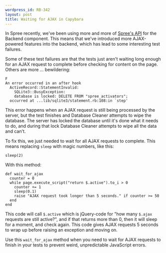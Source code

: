 ```yaml
--- 
wordpress_id: RB-342
layout: post
title: Waiting for AJAX in Capybara
---
```


In Spree recently, we've been using more and more of [Spree's API](http://guides.spreecommerce.com/api) for the Backend component. This means that we've introduced more AJAX-powered features into the backend, which has lead to some interesting test failures.

Some of these test failures are that the tests just aren't waiting long enough for an AJAX request to complete before checking for content on the page. Others are more ... bewildering:

```
F
An error occurred in an after hook
  ActiveRecord::StatementInvalid: 
    SQLite3::BusyException:
    database is locked: DELETE FROM "spree_activators";
  occurred at ...lib/sqlite3/statement.rb:108:in `step'
```

This error happens when an AJAX request is still being processed by the server, but the test finishes and Database Cleaner attempts to wipe the database. The server has locked the database until it's done what it needs to do, and during that lock Database Cleaner attempts to wipe all the data and can't.

To fix this, we just needed to wait for all AJAX requests to complete. This means replacing `sleep` with magic numbers, like this:

```
sleep(2)
```

With this method:

```
def wait_for_ajax
  counter = 0
  while page.execute_script("return $.active").to_i > 0
    counter += 1
    sleep(0.1)
    raise "AJAX request took longer than 5 seconds." if counter >= 50
  end
end
```

This code will call `$.active` which is jQuery-code for "how many `$.ajax` requests are still active?", and if that returns more than 0, then it will sleep for a moment, and check again. This code gives AJAX requests 5 seconds to wrap up before raising an exception and moving on.

Use this `wait_for_ajax` method when you need to wait for AJAX requests to finish in your tests to prevent weird, unpredictable JavaScript errors.

